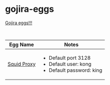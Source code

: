 # gojira-eggs
<a href="https://github.com/Kong/gojira">Gojira eggs!!!</a>

<br>

<table>
<thead>
<tr>
<th>Egg Name</th>
<th>Notes</th>
</tr>
</thead>

<tbody>
<tr>
	<td><a href="">Squid Proxy</a></td>
	<td>
	  <ul>
	   	<li>Default port 3128</li>
		<li>Default user: kong</li>
		<li>Default password: king</li>
	  </ul>
	</td>
</tr>


</tbody>
</table>
